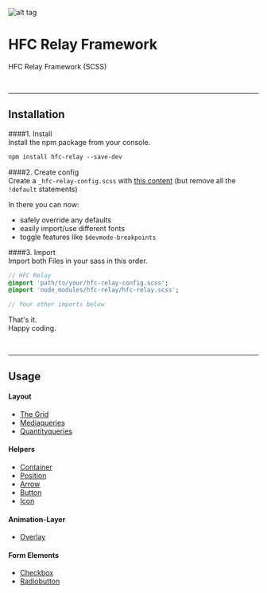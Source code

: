 ![alt tag](https://dl.dropboxusercontent.com/u/7534528/HFC/Relay/relay_logo.jpg)

# HFC Relay Framework
HFC Relay Framework (SCSS)

<br><hr>
## Installation

####1. Install<br>
Install the npm package from your console.
```sass
npm install hfc-relay --save-dev
```

####2. Create config<br> 
Create a `_hfc-relay-config.scss` with [this content](src/_hfc-relay-config.scss) (but remove all the `!default` statements) <br>

In there you can now:
- safely override any defaults
- easily import/use different fonts 
- toggle features like `$devmode-breakpoints`


####3. Import<br> 
Import both Files in your sass in this order.
```sass
// HFC Relay
@import 'path/to/your/hfc-relay-config.scss';
@import 'node_modules/hfc-relay/hfc-relay.scss';

// Your other imports below
```

That's it. <br>
Happy coding.


<br><hr>
## Usage

#### Layout
- [The Grid](docs/grid.md)
- [Mediaqueries](docs/mediaqueries.md)
- [Quantityqueries](docs/quantityqueries.md)

#### Helpers
- [Container](docs/container.md)
- [Position](docs/position.md)
- [Arrow](docs/arrow.md)
- [Button](docs/button.md)
- [Icon](docs/icon.md)

#### Animation-Layer
- [Overlay](docs/overlay.md)

#### Form Elements
- [Checkbox](docs/checkbox.md)
- [Radiobutton](docs/radiobutton.md)
